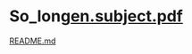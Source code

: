 # So_long[en.subject.pdf](https://github.com/hitashisharma/So_long/files/8629927/en.subject.pdf)
[README.md](https://github.com/hitashisharma/So_long/files/8629929/README.md)
